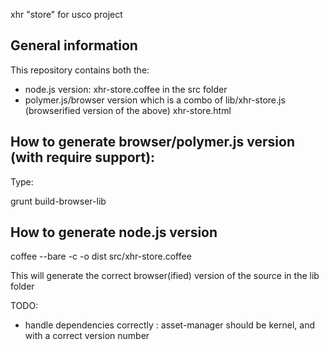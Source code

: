 xhr "store" for usco project

General information
-------------------
This repository contains both the:
- node.js version:
xhr-store.coffee in the src folder
- polymer.js/browser version which is a combo of
lib/xhr-store.js (browserified version of the above)
xhr-store.html


How to generate browser/polymer.js version (with require support):
------------------------------------------------------------------
Type: 

  grunt build-browser-lib

How to generate node.js version
----------------------

  coffee --bare -c -o dist src/xhr-store.coffee

This will generate the correct browser(ified) version of the source in the lib folder

TODO: 
 - handle dependencies correctly : asset-manager should be kernel, and with a correct version number
